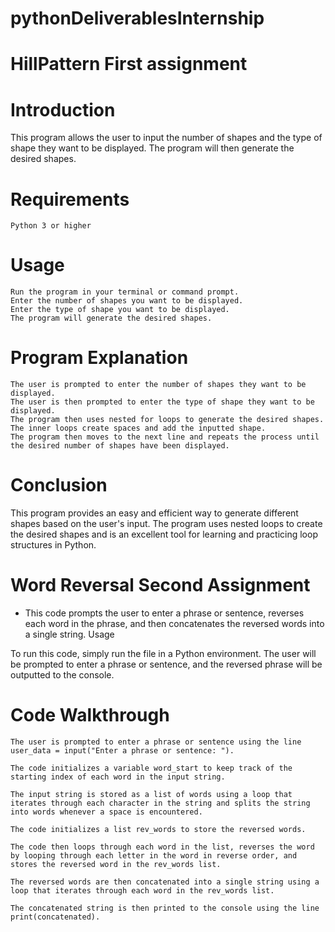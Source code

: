 # pythonDeliverablesInternship


# HillPattern First assignment
# Introduction

This program allows the user to input the number of shapes and the type of shape they want to be displayed. The program will then generate the desired shapes.

# Requirements

    Python 3 or higher

# Usage

    Run the program in your terminal or command prompt.
    Enter the number of shapes you want to be displayed.
    Enter the type of shape you want to be displayed.
    The program will generate the desired shapes.

# Program Explanation

    The user is prompted to enter the number of shapes they want to be displayed.
    The user is then prompted to enter the type of shape they want to be displayed.
    The program then uses nested for loops to generate the desired shapes.
    The inner loops create spaces and add the inputted shape.
    The program then moves to the next line and repeats the process until the desired number of shapes have been displayed.

# Conclusion

This program provides an easy and efficient way to generate different shapes based on the user's input. The program uses nested loops to create the desired shapes and is an excellent tool for learning and practicing loop structures in Python.




# Word Reversal Second Assignment 

* This code prompts the user to enter a phrase or sentence, reverses each word in the phrase, and then concatenates the reversed words into a single string.
Usage

To run this code, simply run the file in a Python environment. The user will be prompted to enter a phrase or sentence, and the reversed phrase will be outputted to the console.
# Code Walkthrough

    The user is prompted to enter a phrase or sentence using the line user_data = input("Enter a phrase or sentence: ").

    The code initializes a variable word_start to keep track of the starting index of each word in the input string.

    The input string is stored as a list of words using a loop that iterates through each character in the string and splits the string into words whenever a space is encountered.

    The code initializes a list rev_words to store the reversed words.

    The code then loops through each word in the list, reverses the word by looping through each letter in the word in reverse order, and stores the reversed word in the rev_words list.

    The reversed words are then concatenated into a single string using a loop that iterates through each word in the rev_words list.

    The concatenated string is then printed to the console using the line print(concatenated).

